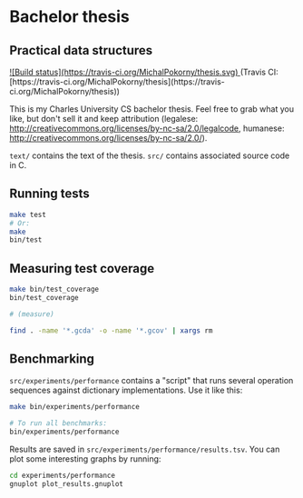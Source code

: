 # Bachelor thesis
## Practical data structures

<a href="https://travis-ci.org/MichalPokorny/thesis">
![Build status](https://travis-ci.org/MichalPokorny/thesis.svg)
</a> (Travis CI: [https://travis-ci.org/MichalPokorny/thesis](https://travis-ci.org/MichalPokorny/thesis))

This is my Charles University CS bachelor thesis.
Feel free to grab what you like, but don't sell it and keep attribution
(legalese: http://creativecommons.org/licenses/by-nc-sa/2.0/legalcode,
 humanese: http://creativecommons.org/licenses/by-nc-sa/2.0/).

`text/` contains the text of the thesis. `src/` contains associated source
code in C.

## Running tests
```bash
make test
# Or:
make
bin/test
```

## Measuring test coverage
```bash
make bin/test_coverage
bin/test_coverage

# (measure)

find . -name '*.gcda' -o -name '*.gcov' | xargs rm
```

## Benchmarking
`src/experiments/performance` contains a "script" that runs several operation
sequences against dictionary implementations. Use it like this:
```bash
make bin/experiments/performance

# To run all benchmarks:
bin/experiments/performance
```

Results are saved in `src/experiments/performance/results.tsv`. You can plot
some interesting graphs by running:
```bash
cd experiments/performance
gnuplot plot_results.gnuplot
```
